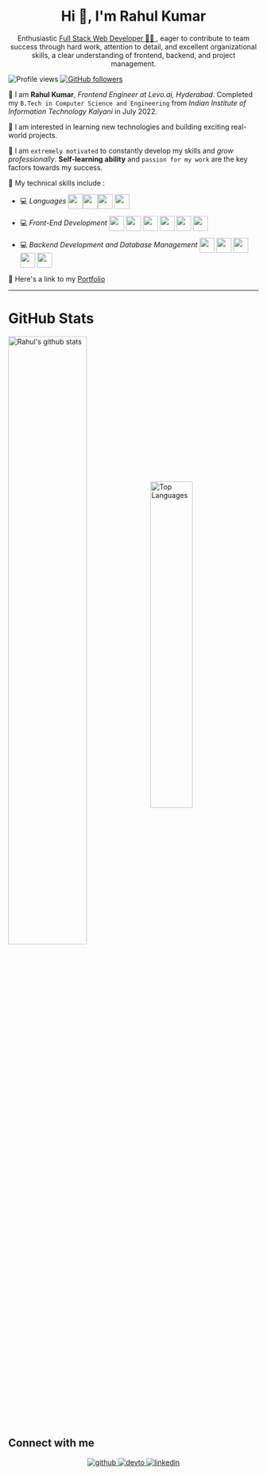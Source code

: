 <h1 align="center">Hi 👋, I'm Rahul Kumar</h1>
<div align="center">
<!-- <img src="https://user-images.githubusercontent.com/42115530/92640221-9728ca00-f2fa-11ea-8994-c72b26e937de.gif" align="center"/> -->
</div>
<!-- <h1 align="center" style="font-weight:bold;">I'm Rahul Kumar</h1> -->
<p align="center">Enthusiastic <a href="https://bumblebee.in.net/">Full Stack Web Developer 👨‍💻 </a>, eager to contribute to team success through hard work, attention to detail, and
excellent organizational skills, a clear understanding of frontend, backend, and project management.</p>

![Profile views](https://komarev.com/ghpvc/?username=bumblebee338&color=brightgreen) [![GitHub followers](https://img.shields.io/github/followers/bumblebee338.svg?style=social&label=Follow&maxAge=2592000)](https://github.com/bumblebee338?tab=followers)


📌 I am **Rahul Kumar**, *Frontend Engineer at Levo.ai, Hyderabad*. Completed my `B.Tech in Computer Science and Engineering` from *Indian Institute of Information Technology Kalyani* in July 2022.

📌 I am interested in learning new technologies and building exciting real-world projects.

📌 I am `extremely motivated` to constantly develop my skills and *grow professionally*. **Self-learning ability** and `passion for my work` are the key factors towards my success.


📌 My technical skills include :

 <!-- - 💻 *Languages* (**`Java, JavaScript, SQL`**)-->
 - 💻 *Languages*  <img align="center" height="30" src="https://img.icons8.com/color/48/000000/java-coffee-cup-logo.png"/><img align="center" height="30" src="https://img.icons8.com/color/144/000000/javascript.png"/><img align="center" height="30" src="https://img.icons8.com/color/144/000000/sql.png"/> <img align="center" height="30" src="https://img.icons8.com/color/144/000000/python.png" />

 - 💻 *Front-End Development* <img align="center" height="30" src="https://img.icons8.com/color/144/000000/html-5.png"/> <img align="center" height="30" src="https://img.icons8.com/color/144/000000/css3.png"/> <img align="center" height="30" src="https://img.icons8.com/color/144/000000/bootstrap.png"/> <img align="center" height="30" src="https://img.icons8.com/color/144/000000/javascript.png"/> <img align="center" height="30" src="https://img.icons8.com/ultraviolet/480/000000/react.png"/> <img align="center" height="30" src="https://img.icons8.com/color/144/000000/redux.png"/> 

 - 💻 *Backend Development and Database Management*  <img align="center" height="30" src="https://img.icons8.com/color/144/000000/nodejs.png"/> <img align="center" height="30" src="https://user-images.githubusercontent.com/54148372/133832950-54286b43-22c9-4bb0-9ad2-21b5ba3b068e.png"/> <img align="center" height="30" src="https://img.icons8.com/color/144/000000/firebase.png"/> <img align="center" height="30" src="https://img.icons8.com/fluent/48/000000/mysql-logo.png" /> <img align="center" height="30" src="https://img.icons8.com/color/144/000000/mongodb.png"/>

📌 Here's a link to my [Portfolio](https://bumblebee.in.net/)

<hr>

<h1>GitHub Stats </h1>
<!-- <div align="center"> -->

<!-- </div> -->
<a href="https://github.com/bumblebee338?tab=repositories"><img align="center" width="56%" src="https://github-readme-stats.vercel.app/api?username=bumblebee338&show_icons=true&count_private=true&include_all_commits=true&line_height=21&cache_seconds=1800&theme=algolia" alt="Rahul's github stats" /></a>
<a href="https://github.com/bumblebee338?tab=repositories"><img align="center" width="41%" src="https://github-readme-stats.vercel.app/api/top-langs/?username=bumblebee338&layout=compact&langs_count=6&theme=algolia" alt="Top Languages"/></a>
<!-- 
![1](https://github-readme-stats.vercel.app/api/top-langs/?username=bumblebee338&theme=blue-green)

 -->

## Connect with me  
<div align="center">
<a href="https://github.com/bumblebee338" target="_blank">
<img src=https://img.shields.io/badge/github-%2324292e.svg?&style=for-the-badge&logo=github&logoColor=white alt=github style="margin-bottom: 5px;" />
</a>
<a href="https://dev.to/bumblebee338" target="_blank">
<img src=https://img.shields.io/badge/dev.to-%2308090A.svg?&style=for-the-badge&logo=dev.to&logoColor=white alt=devto style="margin-bottom: 5px;" />
</a>
<a href="https://www.linkedin.com/in/rahulkumar338/" target="_blank">
<img src=https://img.shields.io/badge/linkedin-%231E77B5.svg?&style=for-the-badge&logo=linkedin&logoColor=white alt=linkedin style="margin-bottom: 5px;" />
</a>
</div>

